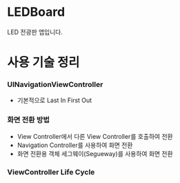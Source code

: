 # LEDBoard
LED 전광판 앱입니다.

# 사용 기술 정리
### UINavigationViewController
- 기본적으로 Last In First Out

### 화면 전환 방법
- View Controller에서 다른 View Controller를 호출하여 전환
- Navigation Controller를 사용하여 화면 전환
- 화면 전환용 객체 세그웨이(Segueway)를 사용하여 화면 전환

### ViewController Life Cycle
